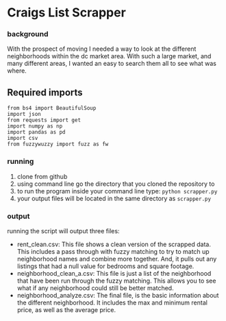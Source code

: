 # Craigs List Scrapper

### background
With the prospect of moving I needed a way to look at the different neighborhoods within the dc market area.  With such a large market, and many different areas, I wanted an easy to search them all to see what was where.

## Required imports
```
from bs4 import BeautifulSoup
import json
from requests import get
import numpy as np
import pandas as pd
import csv
from fuzzywuzzy import fuzz as fw
```
### running
1. clone from github
2. using command line go the directory that you cloned the repository to
3. to run the program inside your command line type: `python scrapper.py`
4. your output files will be located in the same directory as `scrapper.py`
### output
running the script will output three files:
- rent_clean.csv: This file shows a clean version of the scrapped data.  This includes a pass through with fuzzy matching to try to match up neighborhood names and combine more together.  And, it pulls out any listings that had a null value for bedrooms and square footage.
- neighborhood_clean_a.csv: This file is just a list of the neighborhood that have been run through the fuzzy matching.  This allows you to see what if any neighborhood could still be better matched.
- neighborhood_analyze.csv: The final file, is the basic information about the different neighborhood.  It includes the max and minimum rental price, as well as the average price.
